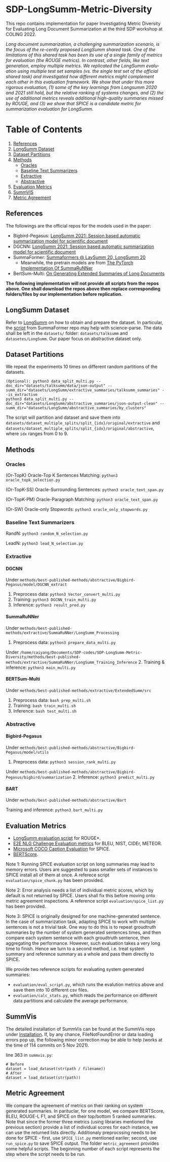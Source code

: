 # SDP-LongSumm-Metric-Diversity

This repo contains implementation for paper Investigating Metric Diversity for Evaluating Long Document Summarization at the third SDP workshop at COLING 2022.

*Long document summarization, a challenging summarization scenario, is the focus of the re-cently proposed LongSumm shared task. One of the limitations of this shared task has been its use of a single family of metrics for evaluation (the ROUGE metrics). In contrast, other fields, like text generation, employ multiple metrics. We replicated the LongSumm evalu- ation using multiple test set samples (vs. the single test set of the official shared task) and investigated how different metrics might complement each other in this evaluation framework. We show that under this more rigorous evaluation, (1) some of the key learnings from Longsumm 2020 and 2021 still hold, but the relative ranking of systems changes, and (2) the use of additional metrics reveals additional high-quality summaries missed by ROUGE, and (3) we show that SPICE is a candidate metric for summarization evaluation for LongSumm.*

# Table of Contents
1. [References](#references)
2. [LongSumm Dataset](#longSumm-dataset)
3. [Dataset Partitions](#dataset-partitions)
4. [Methods](#methods)
    * [Oracles](#oracles)
    * [Baseline Text Summarizers](#baseline-text-summarizers)
    * [Extractive](#extractive)
    * [Abstractive](#abstractive)
5. [Evaluation Metrics](#evaluation-metrics)
6. [SummVIS](#summvis)
7. [Metric Agreement](#metric-agreement)



## References

The followings are the official repos for the models used in the paper:

  * Bigbird-Pegasus: [LongSumm 2021: Session based automatic summarization model for scientific document](https://aclanthology.org/2021.sdp-1.12/)
  * DGCNN: [LongSumm 2021: Session based automatic summarization model for scientific document](https://aclanthology.org/2021.sdp-1.12/)
  * SummaFormer: [Summaformers @ LaySumm 20, LongSumm 20](https://github.com/sayarghoshroy/Summaformers)
    * Meanwhile, the pretrain models are from [The PyTorch Implementation Of SummaRuNNer](https://github.com/hpzhao/SummaRuNNer)
  * BertSum-Multi: [On Generating Extended Summaries of Long Documents](https://github.com/Georgetown-IR-Lab/ExtendedSumm)


**The following implementation will not provide all scripts from the repos above. One shall download the repos above then replace corresponding folders/files by our implementation before replication.**



## LongSumm Dataset

Refer to [LongSumm](https://github.com/guyfe/LongSumm) on how to obtain and prepare the dataset. In particular, the [script](https://github.com/sayarghoshroy/Summaformers/blob/main/LongSumm_Processing/src/pdf-json.py) from SummaFormer repo may help with science-parse. The data shall be left in the `datasets/` folder: `datasets/talksumm` and `datasetes/LongSumm`. Our paper focus on abstractive dataset only.

## Dataset Partitions

We repeat the experiments 10 times on different random partitions of the datasets. 

```
(Optional): python3 data_split_multi.py --doc_dir="datasets/talksumm/data/json-output" --summ_dir="datasets/LongSumm/extractive_summaries/talksumm_summaries" --is_extractive
python3 data_split_multi.py --doc_dir="datasets/LongSumm/abstractive_summaries/json-output-clean" --summ_dir="datasets/LongSumm/abstractive_summaries/by_clusters"
```

The script will partition and dataset and save them into `datasets/dataset_multiple_splits/split_{idx}/original/extractive` and `datasets/dataset_multiple_splits/split_{idx}/original/abstractive`, where `idx` ranges from 0 to 9.




## Methods

### Oracles

(Or-TopK) Oracle-Top K Sentences Matching: `python3 oracle_topk_selection.py`

(Or-TopK-SS) Oracle-Surrounding Sentences: `python3 oracle_text_span.py`

(Or-TopK-PM) Oracle-Paragraph Matching: `python3 oracle_text_span.py`

(Or-SW) Oracle-only Stopwords: `python3 oracle_only_stopwords.py`

### Baseline Text Summarizers

RandN: `python3 random_N_selection.py`

LeadN: `python3 lead_N_selection.py`


### Extractive

#### DGCNN
Under `methods/best-published-methods/abstractive/Bigbird-Pegasus/model/DGCNN_extract`

  1. Preprocess data: `python3 Vector_convert_multi.py`
  2. Training: `python3 DGCNN_train_multi.py`
  3. Inference: `python3 result_pred.py`

#### SummaRuNNer
Under `methods/best-published-methods/extractive/SummaRuNNer/LongSumm_Processing`
  1. Preprocess data: `python3 prepare_data_multi.py`

Under `/home/caiyang/Documents/SDP-codes/SDP-LongSumm-Metric-Diversity/methods/best-published-methods/extractive/SummaRuNNer/LongSumm_Training_Inference`
  2. Training & inference: `python3 main_multi.py`

#### BERTSum-Multi
Under `methods/best-published-methods/extractive/ExtendedSumm/src`

  1. Preprocess data: `bash prep_multi.sh`
  2. Training: `bash train_multi.sh`
  3. Inference: `bash test_multi.sh`


### Abstractive

#### Bigbird-Pegasus
Under `methods/best-published-methods/abstractive/Bigbird-Pegasus/model/utils`
  1. Preprocess data: `python3 session_rank_multi.py`

Under `methods/best-published-methods/abstractive/Bigbird-Pegasus/bigbird/summarization`
  2. Inference: `python3 predict_multi.py`

#### BART
Under `methods/best-published-methods/abstractive/Bart`

  Training and inference: `python3 bart_multi.py`


## Evaluation Metrics

  * [LongSumm evaluation script](https://github.com/guyfe/LongSumm/blob/master/scripts/evaluation_script.py) for ROUGE*.
  * [E2E NLG Challenge Evaluation metrics](https://github.com/tuetschek/e2e-metrics) for BLEU, NIST, CIDEr, METEOR.
  * [Microsoft COCO Caption Evaluation](https://github.com/tylin/coco-caption) for SPICE.
  * [BERTScore](https://github.com/Tiiiger/bert_score).

Note 1: Running SPICE evaluation script on long summaries may lead to memory errors. Users are suggested to pass smaller sets of instances to SPICE install all of them at once. A referece script `evaluation/spice_chunk.py` has been provided.

Note 2: Error analysis needs a list of individual metric scores, which by default is not returned by SPICE. Users shall fix this before moving onto metric agreement inspections. A reference script `evaluation/spice_list.py` has been provided.

Note 3: SPICE is originally designed for one machine-generated sentence. In the case of summarization task, adapting SPICE to work with multiple sentences is not a trivial task. One way to do this is to repeat groudtruth summaries by the number of system generated sentences times, and then compare each system sentence with each groudtruth sentence, then aggregating the performance. However, such evaluation takes a very long time to finish. Hence we turn to a second method, i.e. treat system summary and reference summary as a whole and pass them directly to SPICE.


We provide two reference scripts for evaluating system generated summaries:

  * `evaluation/eval_script.py`, which runs the evalution metrics above and save them into 10 different csv files.
  * `evaluation/calc_stats.py`, which reads the performance on different data partitions and calculate the average performance.


## SummVis

The detailed installation of SummVis can be found at the SummVis repo under [Installation](https://github.com/robustness-gym/summvis#installation). If, by any chance, FileNotFoundError or data loading errors pop up, the following minor correction may be able to help (works at the time of 114 commits on 5 Nov 2021).

line 363 in `summvis.py`: 

```
# Before
dataset = load_dataset(str(path / filename)) 
# After
dataset = load_dataset(str(path)) 
```

## Metric Agreement

We compare the agreement of metrics on their ranking on system generated summaries. In parituclar, for one model, we compare BERTScore, BLEU, ROUGE-L F1, and SPICE on their top/bottom 5 ranked summaries. Note that since the former three metrics (using libraries mentioned the previous section) provide a list of individual scores for each instance, we can use the returned lists directly. Additionaly preprocssing needs to be done for SPICE - first, use `SPICE_list.py` mentioned eariler; second, use `run_spice.py` to save SPICE output. The folder `metric_agreement` provides some helpful scripts. The beginning number of each script represents the step where the script needs to be run.